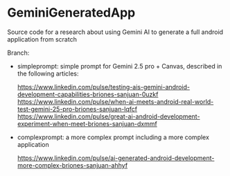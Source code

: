 # GeminiGeneratedApp

Source code for a research about using Gemini AI to generate a full android application from scratch

Branch:
- simpleprompt: simple prompt for Gemini 2.5 pro + Canvas, described in the following articles:

  https://www.linkedin.com/pulse/testing-ais-gemini-android-development-capabilities-briones-sanjuan-0uzkf
  https://www.linkedin.com/pulse/when-ai-meets-android-real-world-test-gemini-25-pro-briones-sanjuan-lqfcf
  https://www.linkedin.com/pulse/great-ai-android-development-experiment-when-meet-briones-sanjuan-dxmmf

- complexprompt: a more complex prompt including a more complex application

  https://www.linkedin.com/pulse/ai-generated-android-development-more-complex-briones-sanjuan-ahhyf
